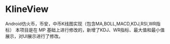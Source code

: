 # KlineView
Android仿火币，币安，中币K线图实现（包含MA,BOLL,MACD,KDJ,RSI,WR指标） 本项目是在 MP 基础上进行修改的，新增了KDJ、WR指标、最大值和最小值展示，对UI展示进行了修改。
